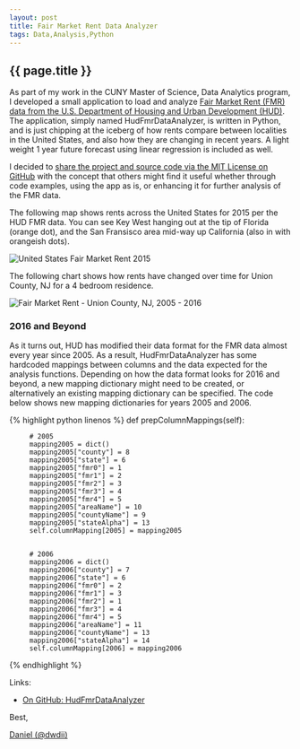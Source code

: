 ```yaml
---
layout: post
title: Fair Market Rent Data Analyzer
tags: Data,Analysis,Python
---
```

{{ page.title }}
----------------
As part of my work in the CUNY Master of Science, Data Analytics program, I developed a small application to load and analyze 
[Fair Market Rent (FMR) data from the U.S. Department of Housing and Urban Development (HUD)](http://www.huduser.org/portal/datasets/fmr.html). 
The application, simply named HudFmrDataAnalyzer, is written in Python, and is just chipping at the iceberg of how rents compare
between localities in the United States, and also how they are changing in recent years. A light weight 1 year future forecast 
using linear regression is included as well.

I decided to [share the project and source code via the MIT License on GitHub](https://github.com/dwdii/HudFmrDataAnalyzer) with the concept
that others might find it useful whether through code examples, using the app as is, or enhancing it for further analysis of the FMR data.

The following map shows rents across the United States for 2015 per the HUD FMR data. You can see Key West hanging 
out at the tip of Florida (orange dot), and the San Fransisco area mid-way up California (also in with orangeish dots).

![United States Fair Market Rent 2015](https://raw.githubusercontent.com/dwdii/HudFmrDataAnalyzer/master/Docs/img/Heatmap-US-fmr-3bd-2015.png)

The following chart shows how rents have changed over time for Union County, NJ for a 4 bedroom residence.

![Fair Market Rent - Union County, NJ, 2005 - 2016](https://raw.githubusercontent.com/dwdii/HudFmrDataAnalyzer/master/Docs/img/LinReg-UnionNJ-4bd.png)

### 2016 and Beyond
As it turns out, HUD has modified their data format for the FMR data almost every year since 2005. As a result, HudFmrDataAnalyzer has some hardcoded
mappings between columns and the data expected for the analysis functions. Depending on how the data format looks for 2016 and beyond, a new mapping
dictionary might need to be created, or alternatively an existing mapping dictionary can be specified. The code below shows new mapping dictionaries
for years 2005 and 2006.

{% highlight python linenos %}
def prepColumnMappings(self): 

         # 2005 
         mapping2005 = dict() 
         mapping2005["county"] = 8 
         mapping2005["state"] = 6 
         mapping2005["fmr0"] = 1 
         mapping2005["fmr1"] = 2 
         mapping2005["fmr2"] = 3 
         mapping2005["fmr3"] = 4 
         mapping2005["fmr4"] = 5 
         mapping2005["areaName"] = 10 
         mapping2005["countyName"] = 9 
         mapping2005["stateAlpha"] = 13 
         self.columnMapping[2005] = mapping2005 
 

         # 2006 
         mapping2006 = dict() 
         mapping2006["county"] = 7 
         mapping2006["state"] = 6 
         mapping2006["fmr0"] = 2 
         mapping2006["fmr1"] = 3 
         mapping2006["fmr2"] = 1 
         mapping2006["fmr3"] = 4 
         mapping2006["fmr4"] = 5 
         mapping2006["areaName"] = 11 
         mapping2006["countyName"] = 13 
         mapping2006["stateAlpha"] = 14 
         self.columnMapping[2006] = mapping2006 
{% endhighlight %}

Links:

* [On GitHub: HudFmrDataAnalyzer](https://github.com/dwdii/HudFmrDataAnalyzer)

Best,

[Daniel (@dwdii)](http://twitter.com/dwdii)
